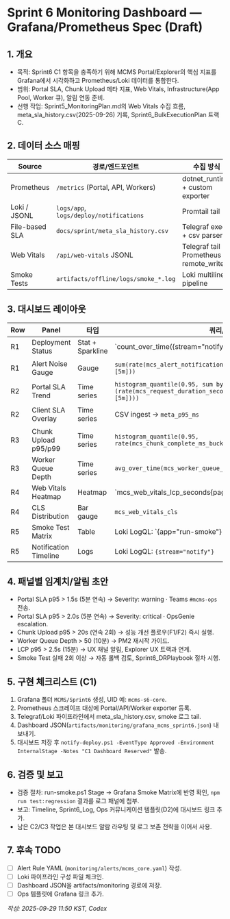 # Sprint 6 Monitoring Dashboard — Grafana/Prometheus Spec (Draft)

## 1. 개요
- 목적: Sprint6 C1 항목을 충족하기 위해 MCMS Portal/Explorer의 핵심 지표를 Grafana에서 시각화하고 Prometheus/Loki 데이터를 통합한다.
- 범위: Portal SLA, Chunk Upload 메타 지표, Web Vitals, Infrastructure(App Pool, Worker 큐), 알림 연동 준비.
- 선행 작업: Sprint5_MonitoringPlan.md의 Web Vitals 수집 흐름, meta_sla_history.csv(2025-09-26) 기록, Sprint6_BulkExecutionPlan 트랙 C.

## 2. 데이터 소스 매핑
| Source | 경로/엔드포인트 | 수집 방식 | 메트릭/필드 |
|--------|----------------|-----------|-------------|
| Prometheus | `/metrics` (Portal, API, Workers) | dotnet_runtime + custom exporter | `mcs_request_duration_seconds`, `mcs_worker_queue_depth`, `system_cpu_usage` |
| Loki / JSONL | `logs/app`, `logs/deploy/notifications` | Promtail tail | `level`, `message`, `eventType`, `webhookStatus` |
| File-based SLA | `docs/sprint/meta_sla_history.csv` | Telegraf exec + csv parser | `meta_p95_ms`, `complete_p95_ms`, `iteration_p95_ms` |
| Web Vitals | `/api/web-vitals` JSONL | Telegraf tail → Prometheus remote_write | `mcs_web_vitals_lcp_seconds`, `mcs_web_vitals_cls`, `mcs_web_vitals_fid_seconds` |
| Smoke Tests | `artifacts/offline/logs/smoke_*.log` | Loki multiline pipeline | `check`, `status`, `latencyMs` |

## 3. 대시보드 레이아웃
| Row | Panel | 타입 | 쿼리/조건 | 메모 |
|-----|-------|------|-----------|------|
| R1 | Deployment Status | Stat + Sparkline | `count_over_time({stream="notify"} | eventType="Deployed" [$__range])` | 최근 배포 횟수/상태 표시 |
| R1 | Alert Noise Gauge | Gauge | `sum(rate(mcs_alert_notifications_total{severity="warning"}[5m]))` | C2 튜닝 시 감소 여부 확인 |
| R2 | Portal SLA Trend | Time series | `histogram_quantile(0.95, sum by (le) (rate(mcs_request_duration_seconds_bucket{route="/api/search"}[5m])))` | 1.5s 목표 대비 |
| R2 | Client SLA Overlay | Time series | CSV ingest → `meta_p95_ms` | meta SLA와 서버 SLA 비교 |
| R3 | Chunk Upload p95/p99 | Time series | `histogram_quantile(0.95, rate(mcs_chunk_complete_ms_bucket[5m]))` | F1/F2 대비 포커스 |
| R3 | Worker Queue Depth | Time series | `avg_over_time(mcs_worker_queue_depth[5m])` | pm2/Worker 부담 확인 |
| R4 | Web Vitals Heatmap | Heatmap | `mcs_web_vitals_lcp_seconds{page=~"Explorer|Workspace"}` | UX 품질 감시 |
| R4 | CLS Distribution | Bar gauge | `mcs_web_vitals_cls` | 0.1~0.25 구간 표시 |
| R5 | Smoke Test Matrix | Table | Loki LogQL: `{app="run-smoke"} | json | line_format "{{check}} → {{status}}"` | Stage/Prod 성공/실패 정리 |
| R5 | Notification Timeline | Logs | Loki LogQL: `{stream="notify"}` | A3 notify 결과 시각화 |

## 4. 패널별 임계치/알림 초안
- Portal SLA p95 > 1.5s (5분 연속) → Severity: warning · Teams `#mcms-ops` 전송.
- Portal SLA p95 > 2.0s (5분 연속) → Severity: critical · OpsGenie escalation.
- Chunk Upload p95 > 20s (연속 2회) → 성능 개선 플로우(F1/F2) 즉시 실행.
- Worker Queue Depth > 50 (10분) → PM2 재시작 가이드.
- LCP p95 > 2.5s (15분) → UX 채널 알림, Explorer UX 트랙과 연계.
- Smoke Test 실패 2회 이상 → 자동 롤백 검토, Sprint6_DRPlaybook 절차 시행.

## 5. 구현 체크리스트 (C1)
1. Grafana 폴더 `MCMS/Sprint6` 생성, UID 예: `mcms-s6-core`.
2. Prometheus 스크레이프 대상에 Portal/API/Worker exporter 등록.
3. Telegraf/Loki 파이프라인에서 meta_sla_history.csv, smoke 로그 tail.
4. Dashboard JSON(`artifacts/monitoring/grafana_mcms_sprint6.json`) 내보내기.
5. 대시보드 저장 후 `notify-deploy.ps1 -EventType Approved -Environment InternalStage -Notes "C1 Dashboard Reserved"` 발송.

## 6. 검증 및 보고
- 검증 절차: run-smoke.ps1 Stage → Grafana Smoke Matrix에 반영 확인, `npm run test:regression` 결과를 로그 패널에 첨부.
- 보고: Timeline, Sprint6_Log, Ops 커뮤니케이션 템플릿(D2)에 대시보드 링크 추가.
- 남은 C2/C3 작업은 본 대시보드 알람 라우팅 및 로그 보존 전략을 이어서 사용.

## 7. 후속 TODO
- [ ] Alert Rule YAML (`monitoring/alerts/mcms_core.yaml`) 작성.
- [ ] Loki 파이프라인 구성 파일 체크인.
- [ ] Dashboard JSON을 artifacts/monitoring 경로에 저장.
- [ ] Ops 템플릿에 Grafana 링크 추가.

*작성: 2025-09-29 11:50 KST, Codex*
